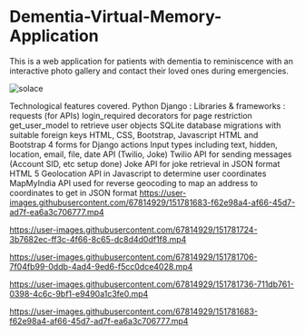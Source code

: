 # Dementia-Virtual-Memory-Application

This is a web application for patients with dementia to reminiscence with an interactive photo gallery and contact their loved ones during emergencies.

![solace](https://user-images.githubusercontent.com/67814929/149368595-204bb542-cdc0-4c09-af6f-5a96177edf02.png)

Technological features covered.
Python Django :
Libraries & frameworks : 
requests (for APIs)
login_required decorators for page restriction
get_user_model to retrieve user objects
SQLite database migrations with suitable foreign keys
HTML, CSS, Bootstrap, Javascript
HTML and Bootstrap 4 forms for Django actions
Input types including text, hidden, location, email, file, date
API (Twilio, Joke)
Twilio API for sending messages (Account SID, etc setup done)
Joke API for joke retrieval in JSON format
HTML 5 Geolocation API in Javascript to determine user coordinates
MapMyIndia API used for reverse geocoding to map an address to coordinates to get in JSON format
https://user-images.githubusercontent.com/67814929/151781683-f62e98a4-af66-45d7-ad7f-ea6a3c706777.mp4

https://user-images.githubusercontent.com/67814929/151781724-3b7682ec-ff3c-4f66-8c65-dc8d4d0df1f8.mp4

https://user-images.githubusercontent.com/67814929/151781706-7f04fb99-0ddb-4ad4-9ed6-f5cc0dce4028.mp4

https://user-images.githubusercontent.com/67814929/151781736-711db761-0398-4c6c-9bf1-e9490a1c3fe0.mp4

https://user-images.githubusercontent.com/67814929/151781683-f62e98a4-af66-45d7-ad7f-ea6a3c706777.mp4

